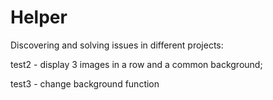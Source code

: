 # Helper
Discovering and solving issues in different projects:

test2 - display 3 images in a row and a common background; 

test3 - change background function
